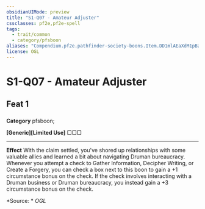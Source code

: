 ```yaml
---
obsidianUIMode: preview
title: "S1-Q07 - Amateur Adjuster"
cssclasses: pf2e,pf2e-spell
tags:
  - trait/common
  - category/pfsboon
aliases: "Compendium.pf2e.pathfinder-society-boons.Item.DD1mlAEaXdM1pBze"
license: OGL
---
```

# S1-Q07 - Amateur Adjuster
## Feat 1
### 

**Category** pfsboon; 




**\[Generic\]\[Limited Use\]** □□□

* * *

**Effect** With the claim settled, you've shored up relationships with some valuable allies and learned a bit about navigating Druman bureaucracy. Whenever you attempt a check to Gather Information, Decipher Writing, or Create a Forgery, you can check a box next to this boon to gain a +1 circumstance bonus on the check. If the check involves interacting with a Druman business or Druman bureaucracy, you instead gain a +3 circumstance bonus on the check.

*Source: *
*OGL*